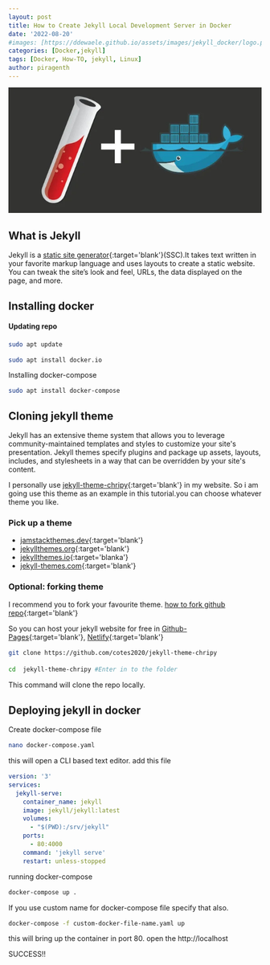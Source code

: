 ```yaml
---
layout: post
title: How to Create Jekyll Local Development Server in Docker
date: '2022-08-20'
#images: [https://ddewaele.github.io/assets/images/jekyll_docker/logo.png]
categories: [Docker,jekyll]
tags: [Docker, How-TO, jekyll, Linux]
author: piragenth
---
```


![](/assets/Pictures/jekyll-and-docker.jpg)

## What is Jekyll
Jekyll is a [static site generator](https://www.cloudflare.com/learning/performance/static-site-generator/#:~:text=A%20static%20site%20generator%20is,to%20users%20ahead%20of%20time.){:target='blank'}(SSC).It takes text written in your favorite markup language and uses layouts to create a static website. You can tweak the site’s look and feel, URLs, the data displayed on the page, and more.

## Installing docker
#### Updating repo 
```bash
sudo apt update 
```
```bash 
sudo apt install docker.io
```
Installing docker-compose

```bash 
sudo apt install docker-compose
```
## Cloning jekyll theme

Jekyll has an extensive theme system that allows you to leverage community-maintained templates and styles to customize your site's presentation. Jekyll themes specify plugins and package up assets, layouts, includes, and stylesheets in a way that can be overridden by your site's content.

I personally use [jekyll-theme-chripy](https://github.com/cotes2020/jekyll-theme-chripy){:target='blank'} in my website. So i am going use this theme as an example in this tutorial.you can choose whatever theme you like.

### Pick up a theme

* [jamstackthemes.dev](https://jamstackthemes.dev){:target='blank'}
* [jekyllthemes.org](https://jekllthemes.org){:target='blank'}
* [jekyllthemes.io](https://jekyllthemes.io){:target='blanka'}
* [jekyll-themes.com](https://jekyll-themes.com){:target='blank'}



### Optional: forking theme

I recommend you to fork your favourite theme.
[how to fork github repo](https://blog.devgenius.io/how-to-fork-a-repository-and-push-and-pull-with-github-48b296b2b623){:target='blank'}




 So you can host your jekyll website for free in [Github-Pages](https://pages.github.com/){:target='blank'}, [Netlify](https://www.netlify.com/){:target='blank'}



```bash
git clone https://github.com/cotes2020/jekyll-theme-chripy

cd  jekyll-theme-chripy #Enter in to the folder
```

This command will clone the repo locally.




## Deploying jekyll in docker

Create docker-compose file 
```bash 
nano docker-compose.yaml
```
this will open a CLI based text editor.
add this file 

```yaml
version: '3'
services:
  jekyll-serve:
    container_name: jekyll
    image: jekyll/jekyll:latest
    volumes:
      - "$(PWD):/srv/jekyll"
    ports:
      - 80:4000
    command: 'jekyll serve'
    restart: unless-stopped
```

running docker-compose

```bash 
docker-compose up .
```
If you use custom name for docker-compose file specify that also.
```bash 
docker-compose -f custom-docker-file-name.yaml up 
```

this will bring up the container in port 80.
open the http://localhost 

SUCCESS!!

